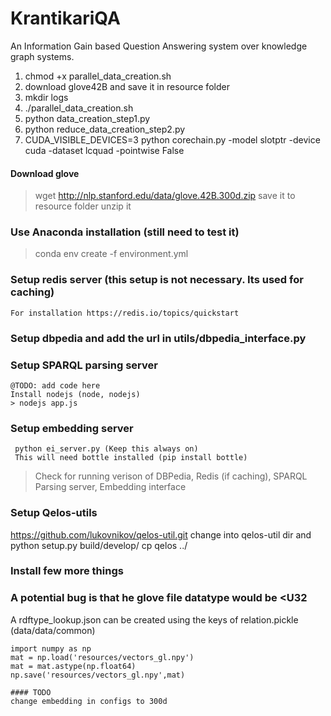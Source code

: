 # KrantikariQA
An Information Gain based Question Answering system over knowledge graph systems.


1. chmod +x parallel_data_creation.sh
2. download glove42B and save it in resource folder
3. mkdir logs
4. ./parallel_data_creation.sh
5. python data_creation_step1.py
6. python reduce_data_creation_step2.py
7. CUDA_VISIBLE_DEVICES=3 python corechain.py -model slotptr -device cuda -dataset lcquad -pointwise False



#### Download glove
>wget http://nlp.stanford.edu/data/glove.42B.300d.zip
  save it to resource folder
> unzip it

### Use Anaconda installation (still need to test it)
> conda env create -f environment.yml    

### Setup redis server (this setup is not necessary. Its used for caching)
    For installation https://redis.io/topics/quickstart

### Setup dbpedia and add the url in utils/dbpedia_interface.py

### Setup SPARQL parsing server
    @TODO: add code here 
    Install nodejs (node, nodejs)
    > nodejs app.js

### Setup embedding server
     python ei_server.py (Keep this always on)
     This will need bottle installed (pip install bottle)


> Check for running verison of DBPedia, Redis (if caching),
 SPARQL Parsing server, Embedding interface
 

### Setup Qelos-utils
https://github.com/lukovnikov/qelos-util.git
change into qelos-util dir and python setup.py build/develop/
cp qelos ../

### Install few more things


### A potential bug is that he glove file datatype would be <U32


A rdftype_lookup.json can be created using the keys of relation.pickle (data/data/common) 
```
import numpy as np
mat = np.load('resources/vectors_gl.npy')
mat = mat.astype(np.float64)
np.save('resources/vectors_gl.npy',mat)

#### TODO
change embedding in configs to 300d
```



